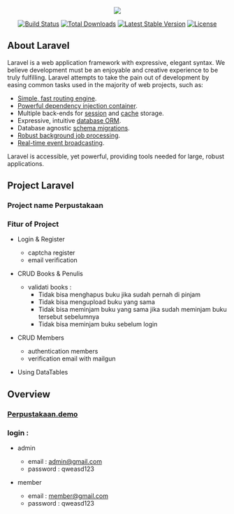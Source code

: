 <p align="center"><img src="https://laravel.com/assets/img/components/logo-laravel.svg"></p>

<p align="center">
<a href="https://travis-ci.org/laravel/framework"><img src="https://travis-ci.org/laravel/framework.svg" alt="Build Status"></a>
<a href="https://packagist.org/packages/laravel/framework"><img src="https://poser.pugx.org/laravel/framework/d/total.svg" alt="Total Downloads"></a>
<a href="https://packagist.org/packages/laravel/framework"><img src="https://poser.pugx.org/laravel/framework/v/stable.svg" alt="Latest Stable Version"></a>
<a href="https://packagist.org/packages/laravel/framework"><img src="https://poser.pugx.org/laravel/framework/license.svg" alt="License"></a>
</p>

## About Laravel

Laravel is a web application framework with expressive, elegant syntax. We believe development must be an enjoyable and creative experience to be truly fulfilling. Laravel attempts to take the pain out of development by easing common tasks used in the majority of web projects, such as:

- [Simple, fast routing engine](https://laravel.com/docs/routing).
- [Powerful dependency injection container](https://laravel.com/docs/container).
- Multiple back-ends for [session](https://laravel.com/docs/session) and [cache](https://laravel.com/docs/cache) storage.
- Expressive, intuitive [database ORM](https://laravel.com/docs/eloquent).
- Database agnostic [schema migrations](https://laravel.com/docs/migrations).
- [Robust background job processing](https://laravel.com/docs/queues).
- [Real-time event broadcasting](https://laravel.com/docs/broadcasting).

Laravel is accessible, yet powerful, providing tools needed for large, robust applications.

## Project Laravel 
### Project name **Perpustakaan**
### Fitur of Project 
 - Login & Register
    - captcha register
    - email verification 
 - CRUD Books & Penulis
    - validati books : 
        - Tidak bisa menghapus buku jika sudah pernah di pinjam
        - Tidak bisa mengupload buku yang sama 
        - Tidak bisa meminjam buku yang sama jika sudah meminjam buku tersebut sebelumnya
        - Tidak bisa meminjam buku sebelum login
    
 - CRUD Members
    - authentication members
    - verification email with mailgun
- Using DataTables

## Overview
### <a href="http://perpus.herokuapp.com/" target="_blank"> Perpustakaan.demo</a> 

### login : 
- admin 
    - email : admin@gmail.com
    - password : qweasd123

- member 
    - email : member@gmail.com
    - password : qweasd123
    



